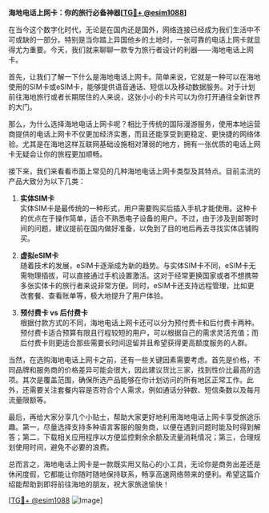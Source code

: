 **海地电话上网卡：你的旅行必备神器[[TG💪+ @esim1088](https://t.me/s/esim1088)]**

在当今这个数字化时代，无论是在国内还是国外，网络连接已经成为我们生活中不可或缺的一部分。特别是当你踏上异国他乡的土地时，一张可靠的电话上网卡就显得尤为重要。今天，我们就来聊聊一款专为旅行者设计的利器——海地电话上网卡。

首先，让我们了解一下什么是海地电话上网卡。简单来说，它就是一种可以在海地使用的SIM卡或eSIM卡，能够提供语音通话、短信以及移动数据服务。对于计划前往海地旅行或者长期居住的人来说，这张小小的卡片可以为你打开通往全新世界的大门。

那么，为什么选择海地电话上网卡呢？相比于传统的国际漫游服务，使用本地运营商提供的电话上网卡不仅更加经济实惠，而且还能享受到更稳定、更快捷的网络体验。尤其是在海地这样互联网基础设施相对薄弱的地方，拥有一张优质的电话上网卡无疑会让你的旅程更加顺畅。

接下来，我们来看看市面上常见的几种海地电话上网卡类型及其特点。目前主流的产品大致分为以下几类：

1. **实体SIM卡**  
   实体SIM卡是最传统的一种形式，用户需要购买后插入手机才能使用。这种卡的优点在于操作简单，适合不熟悉电子设备的用户。不过，由于涉及到邮寄时间的问题，建议提前在国内做好准备，以免到了目的地后再去寻找实体店铺购买。

2. **虚拟eSIM卡**  
   随着技术的发展，eSIM卡逐渐成为新的趋势。与实体SIM卡不同，eSIM卡无需物理插拔，可以直接通过手机设置激活。这对于经常更换国家或者不想携带多张实体卡的旅行者来说非常方便。同时，eSIM卡还支持远程管理，比如更改套餐、查看账单等，极大地提升了用户体验。

3. **预付费卡 vs 后付费卡**  
   根据付款方式的不同，海地电话上网卡还可以分为预付费卡和后付费卡两种。预付费卡适合预算有限且行程较短的用户，可以根据自己的需求灵活充值；而后付费卡则更适合那些需要长时间逗留并且希望获得更高额度服务的人群。

当然，在选购海地电话上网卡之前，还有一些关键因素需要考虑。首先是价格，不同品牌和服务商的价格差异可能会很大，因此建议货比三家，找到性价比最高的选项。其次是覆盖范围，确保所选产品能够在你计划访问的所有地区正常工作。此外，还需要关注套餐内容是否符合个人需求，例如通话分钟数、短信条数以及每月流量限额等。

最后，再给大家分享几个小贴士，帮助大家更好地利用海地电话上网卡享受旅途乐趣。第一，尽量选择支持多种语言客服的服务商，以便在遇到问题时能及时得到解答；第二，下载相关应用程序以方便监控剩余余额及流量消耗情况；第三，合理规划使用时间，避免不必要的浪费。

总而言之，海地电话上网卡是一款既实用又贴心的小工具，无论你是商务出差还是休闲度假，它都能让你随时随地保持联系，畅享高速网络带来的便利。希望这篇介绍能帮助到即将前往海地的朋友，祝大家旅途愉快！

[[TG💪+ @esim1088](https://t.me/s/esim1088) ![Image](https://i.postimg.cc/4NQfJmqS/Snipaste-2025-05-13-00-14-12.png)]